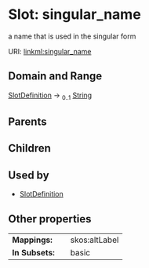 
# Slot: singular_name


a name that is used in the singular form

URI: [linkml:singular_name](https://w3id.org/linkml/singular_name)


## Domain and Range

[SlotDefinition](SlotDefinition.md) &#8594;  <sub>0..1</sub> [String](types/String.md)

## Parents


## Children


## Used by

 * [SlotDefinition](SlotDefinition.md)

## Other properties

|  |  |  |
| --- | --- | --- |
| **Mappings:** | | skos:altLabel |
| **In Subsets:** | | basic |

